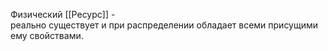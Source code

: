 Физический [[Ресурс]] - реально существует и при распределении обладает всеми присущими ему свойствами.